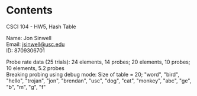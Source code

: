 # Contents

CSCI 104 - HW5, Hash Table

Name: Jon Sinwell\
Email: jsinwell@usc.edu\
ID: 8709306701

Probe rate data (25 trials): 24 elements, 14 probes; 20 elements, 10 probes; 10 elements, 5.2 probes\
Breaking probing using debug mode: Size of table = 20; "word", "bird", "hello", "trojan", "jon", "brendan", "usc", "dog", "cat", "monkey", "abc", "ge", "b", "m", "g", "f"